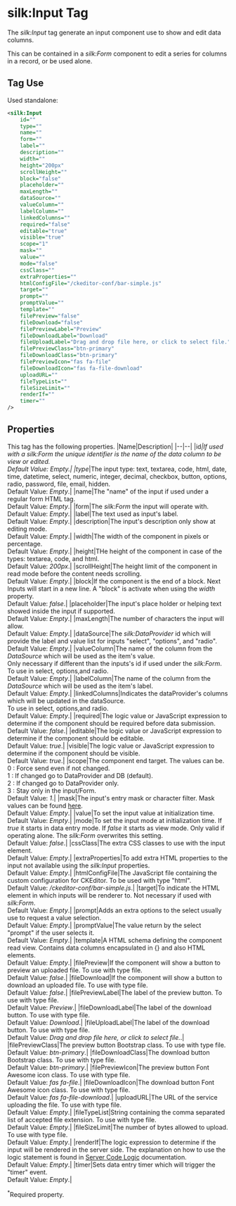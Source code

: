 # silk:Input Tag
The *silk:Input* tag generate an input component use to show and edit data columns.

This can be contained in a *silk:Form* component to edit a series for columns in a record, or be used alone.

## Tag Use
Used standalone:
```xml
<silk:Input
    id=""
    type=""
    name=""
    form=""
    label=""
    description=""
    width=""
    height="200px"
    scrollHeight=""
    block="false"
    placeholder=""
    maxLength=""
    dataSource=""
    valueColumn=""
    labelColumn=""
    linkedColumns=""
    required="false"
    editable="true"
    visible="true"
    scope="1"
    mask=""
    value=""
    mode="false"
    cssClass=""
    extraProperties=""
    htmlConfigFile="/ckeditor-conf/bar-simple.js"
    target=""
    prompt=""
    promptValue=""
    template=""
    filePreview="false"
    fileDownload="false"
    filePreviewLabel="Preview"
    fileDownloadLabel="Download"
    fileUploadLabel="Drag and drop file here, or click to select file."
    filePreviewClass="btn-primary"
    fileDownloadClass="btn-primary"
    filePreviewIcon="fas fa-file"
    fileDownloadIcon="fas fa-file-download"
    uploadURL=""
    fileTypeList=""
    fileSizeLimit=""
    renderIf=""
    timer=""
/>
```
## Properties
This tag has the following properties.
|Name|Description|
|--|--|
|id<sup>*</sup>|If used with a *silk:Form* the unique identifier is the name of the data column to be view or edited.<br>Default Value: *Empty*.|
|type<sup>*</sup>|The input type: text, textarea, code, html, date, time, datetime, select, numeric, integer, decimal, checkbox, button, options, radio, password, file, email, hidden.<br>Default Value: *Empty*.|
|name|The "name" of the input if used under a regular form HTML tag.<br>Default Value: *Empty*.|
|form|The *silk:Form* the input will operate with.<br>Default Value: *Empty*.|
|label|The text used as input's label.<br>Default Value: *Empty*.|
|description|The input's description only show at editing mode.<br>Default Value: *Empty*.|
|width|The width of the component in pixels or percentage.<br>Default Value: *Empty*.|
|height|THe height of the component in case of the types: textarea, code, and html.<br>Default Value: *200px*.|
|scrollHeight|The height limit of the component in read mode before the content needs scrolling.<br>Default Value: *Empty*.|
|block|If the component is the end of a block. Next Inputs will start in a new line. A "block" is activate when using the *width* property.<br>Default Value: *false*.|
|placeholder|The input's place holder or helping text showed inside the input if supported.<br>Default Value: *Empty*.|
|maxLength|The number of characters the input will allow.<br>Default Value: *Empty*.|
|dataSource|The *silk:DataProvider* id which will provide the label and value list for inputs "select", "options", and "radio".<br>Default Value: *Empty*.|
|valueColumn|The name of the column from the *DataSource* which will be used as the item's value.<br>Only necessary if different than the inputs's id if used under the *silk:Form*. To use in select, options,and radio.<br>Default Value: *Empty*.|
|labelColumn|The name of the column from the *DataSource* which will be used as the item's label.<br>Default Value: *Empty*.|
|linkedColumns|Indicates the dataProvider's columns which will be updated in the dataSource.<br>To use in select, options,and radio.<br>Default Value: *Empty*.|
|required|The logic value or JavaScript expression to determine  if the component should be required before data submission.<br>Default Value: *false*.|
|editable|The logic value or JavaScript expression to determine if the component should be editable.<br>Default Value: *true*.|
|visible|The logic value or JavaScript expression to determine if the component should be visible.<br>Default Value: *true*.|
|scope|The component end target. The values can be.<br>  0 : Force send even if not changed.<br>  1 : If changed go to DataProvider and DB (default).<br>  2 : If changed go to DataProvider only.<br>  3 : Stay only in the input/Form.<br>Default Value: *1*.|
|mask|The input's entry mask or character filter. Mask values can be found [here](http://igorescobar.github.io/jQuery-Mask-Plugin/).<br>Default Value: *Empty*.|
|value|To set the input value at initialization time.<br>Default Value: *Empty*.|
|mode|To set the input mode at initialization time. If *true* it starts in data entry mode. If *false* it starts as view mode. Only valid if operating alone. The *silk:Form* overwrites this setting.<br>Default Value: *false*.|
|cssClass|The extra CSS classes to use with the input element.<br>Default Value: *Empty*.|
|extraProperties|To add extra HTML properties to the input not available using the *silk:Input* properties.<br>Default Value: *Empty*.|
|htmlConfigFile|The JavaScript file containing the custom configuration for CKEditor. To be used with type "html".<br>Default Value: */ckeditor-conf/bar-simple.js*.|
|target|To indicate the HTML element in which inputs will be renderer to. Not necessary if used with *silk:Form*.<br>Default Value: *Empty*.|
|prompt|Adds an extra options to the select usually use to request a value selection.<br>Default Value: *Empty*.|
|promptValue|The value return by the select "prompt" if the user selects it.<br>Default Value: *Empty*.|
|template|A HTML schema defining the component read view. Contains data columns encapsulated in {} and also HTML elements.<br>Default Value: *Empty*.|
|filePreview|If the component will show a button to preview an uploaded file. To use with type file.<br>Default Value: *false*.|
|fileDownload|If the component will show a button to download an uploaded file. To use with type file.<br>Default Value: *false*.|
|filePreviewLabel|The label of the preview button. To use with type file.<br>Default Value: *Preview*.|
|fileDownloadLabel|The label of the download button. To use with type file.<br>Default Value: *Download*.|
|fileUploadLabel|The label of the download button. To use with type file.<br>Default Value: *Drag and drop file here, or click to select file.*.|
|filePreviewClass|The preview button Bootstrap class. To use with type file.<br>Default Value: *btn-primary*.|
|fileDownloadClass|The download button Bootstrap class. To use with type file.<br>Default Value: *btn-primary*.|
|filePreviewIcon|The preview button Font Awesome icon class. To use with type file.<br>Default Value: *fas fa-file*.|
|fileDownloadIcon|The download button Font Awesome icon class. To use with type file.<br>Default Value: *fas fa-file-download*.|
|uploadURL|The URL of the service uploading the file. To use with type file.<br>Default Value: *Empty*.|
|fileTypeList|String containing the comma separated list of accepted file extension. To use with type file.<br>Default Value: *Empty*.|
|fileSizeLimit|The number of bytes allowed to upload. To use with type file.<br>Default Value: *Empty*.|
|renderIf|The logic expression to determine if the input will be rendered in the server side. The explanation on how to use the logic statement is found in <a href="how_to/server_code_logic.md">Server Code Logic</a> documentation.<br>Default Value: *Empty*.|
|timer|Sets data entry timer which will trigger the "timer" event.<br>Default Value: *Empty*.|

<sup>*</sup>Required property.
